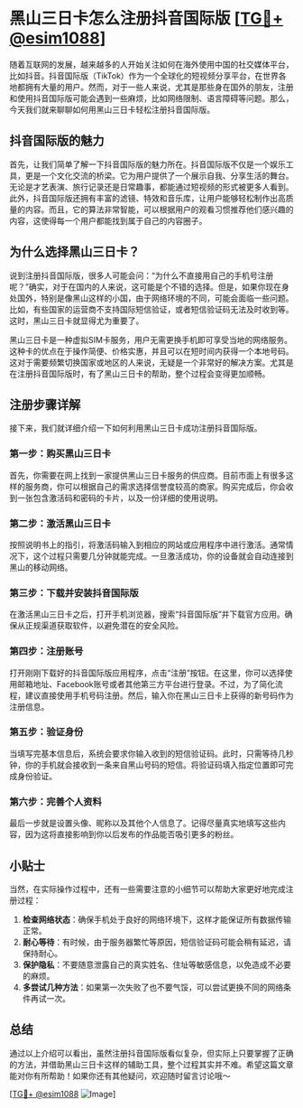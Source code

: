 # 黑山三日卡怎么注册抖音国际版 [[TG💪+ @esim1088](https://t.me/s/esim1088)]

随着互联网的发展，越来越多的人开始关注如何在海外使用中国的社交媒体平台，比如抖音。抖音国际版（TikTok）作为一个全球化的短视频分享平台，在世界各地都拥有大量的用户。然而，对于一些人来说，尤其是那些身在国外的朋友，注册和使用抖音国际版可能会遇到一些麻烦，比如网络限制、语言障碍等问题。那么，今天我们就来聊聊如何用黑山三日卡轻松注册抖音国际版。

## 抖音国际版的魅力

首先，让我们简单了解一下抖音国际版的魅力所在。抖音国际版不仅是一个娱乐工具，更是一个文化交流的桥梁。它为用户提供了一个展示自我、分享生活的舞台。无论是才艺表演、旅行记录还是日常趣事，都能通过短视频的形式被更多人看到。此外，抖音国际版还拥有丰富的滤镜、特效和音乐库，让用户能够轻松制作出高质量的内容。而且，它的算法非常智能，可以根据用户的观看习惯推荐他们感兴趣的内容，这使得每一个用户都能找到属于自己的内容圈子。

## 为什么选择黑山三日卡？

说到注册抖音国际版，很多人可能会问：“为什么不直接用自己的手机号注册呢？”确实，对于在国内的人来说，这可能是个不错的选择。但是，如果你现在身处国外，特别是像黑山这样的小国，由于网络环境的不同，可能会面临一些问题。比如，有些国家的运营商不支持国际短信验证，或者短信验证码无法及时收到等。这时，黑山三日卡就显得尤为重要了。

黑山三日卡是一种虚拟SIM卡服务，用户无需更换手机即可享受当地的网络服务。这种卡的优点在于操作简便、价格实惠，并且可以在短时间内获得一个本地号码。这对于需要频繁切换国家或地区的人来说，无疑是一个非常好的解决方案。尤其是在注册抖音国际版时，有了黑山三日卡的帮助，整个过程会变得更加顺畅。

## 注册步骤详解

接下来，我们就详细介绍一下如何利用黑山三日卡成功注册抖音国际版。

### 第一步：购买黑山三日卡

首先，你需要在网上找到一家提供黑山三日卡服务的供应商。目前市面上有很多这样的服务商，你可以根据自己的需求选择信誉度较高的商家。购买完成后，你会收到一张包含激活码和密码的卡片，以及一份详细的使用说明。

### 第二步：激活黑山三日卡

按照说明书上的指引，将激活码输入到相应的网站或应用程序中进行激活。通常情况下，这个过程只需要几分钟就能完成。一旦激活成功，你的设备就会自动连接到黑山的移动网络。

### 第三步：下载并安装抖音国际版

在激活黑山三日卡之后，打开手机浏览器，搜索“抖音国际版”并下载官方应用。确保从正规渠道获取软件，以避免潜在的安全风险。

### 第四步：注册账号

打开刚刚下载好的抖音国际版应用程序，点击“注册”按钮。在这里，你可以选择使用邮箱地址、Facebook账号或者其他第三方平台进行登录。不过，为了简化流程，建议直接使用手机号码注册。然后，输入你在黑山三日卡上获得的新号码作为注册信息。

### 第五步：验证身份

当填写完基本信息后，系统会要求你输入收到的短信验证码。此时，只需等待几秒钟，你的手机就会接收到一条来自黑山号码的短信。将验证码填入指定位置即可完成身份验证。

### 第六步：完善个人资料

最后一步就是设置头像、昵称以及其他个人信息了。记得尽量真实地填写这些内容，因为这将直接影响到你以后发布的作品能否吸引更多的粉丝。

## 小贴士

当然，在实际操作过程中，还有一些需要注意的小细节可以帮助大家更好地完成注册过程：

1. **检查网络状态**：确保手机处于良好的网络环境下，这样才能保证所有数据传输正常。
2. **耐心等待**：有时候，由于服务器繁忙等原因，短信验证码可能会稍有延迟，请保持耐心。
3. **保护隐私**：不要随意泄露自己的真实姓名、住址等敏感信息，以免造成不必要的麻烦。
4. **多尝试几种方法**：如果第一次失败了也不要气馁，可以尝试更换不同的网络条件再试一次。

## 总结

通过以上介绍可以看出，虽然注册抖音国际版看似复杂，但实际上只要掌握了正确的方法，并借助黑山三日卡这样的辅助工具，整个过程其实并不难。希望这篇文章能对你有所帮助！如果你还有其他疑问，欢迎随时留言讨论哦～

[[TG💪+ @esim1088](https://t.me/s/esim1088) ![Image](https://i.postimg.cc/4NQfJmqS/Snipaste-2025-05-13-00-14-12.png)]